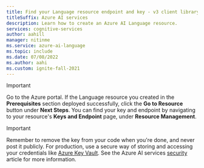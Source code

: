 ```yaml
---
title: Find your Language resource endpoint and key - v3 client library
titleSuffix: Azure AI services
description: Learn how to create an Azure AI Language resource.
services: cognitive-services
author: aahill
manager: nitinme
ms.service: azure-ai-language
ms.topic: include
ms.date: 07/08/2022
ms.author: aahi
ms.custom: ignite-fall-2021
---
```


> [!IMPORTANT]
> Go to the Azure portal. If the Language resource you created in the **Prerequisites** section deployed successfully, click the **Go to Resource** button under **Next Steps**. You can find your key and endpoint by navigating to your resource's **Keys and Endpoint** page, under **Resource Management**. 

> [!IMPORTANT]
> Remember to remove the key from your code when you're done, and never post it publicly. For production, use a secure way of storing and accessing your credentials like [Azure Key Vault](../../../key-vault/general/overview.md). See the Azure AI services [security](../../security-features.md) article for more information.
